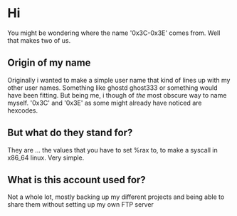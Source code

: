 # Hi #
You might be wondering where the name '0x3C-0x3E' comes from.
Well that makes two of us.

## Origin of my name ##
Originally i wanted to make a simple user name that kind of lines up with my other user names. Something like ghostd ghost333 or something would have been fitting. But being me, i though of _the_ most
obscure way to name myself. '0x3C' and '0x3E' as some might already have noticed are hexcodes. 

## But what do they stand for? ## 
They are ... the values that you have to set %rax to, to make a syscall in x86_64 linux. Very simple.

## What is this account used for? ##
Not a whole lot, mostly backing up my different projects and being able to share them without setting up my own FTP server
